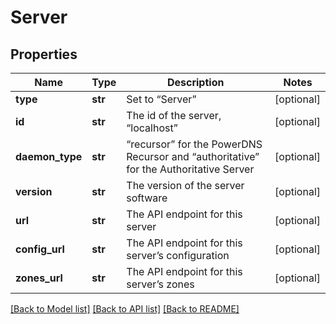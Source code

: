 # Server

## Properties
Name | Type | Description | Notes
------------ | ------------- | ------------- | -------------
**type** | **str** | Set to “Server” | [optional] 
**id** | **str** | The id of the server, “localhost” | [optional] 
**daemon_type** | **str** | “recursor” for the PowerDNS Recursor and “authoritative” for the Authoritative Server | [optional] 
**version** | **str** | The version of the server software | [optional] 
**url** | **str** | The API endpoint for this server | [optional] 
**config_url** | **str** | The API endpoint for this server’s configuration | [optional] 
**zones_url** | **str** | The API endpoint for this server’s zones | [optional] 

[[Back to Model list]](../README.md#documentation-for-models) [[Back to API list]](../README.md#documentation-for-api-endpoints) [[Back to README]](../README.md)

